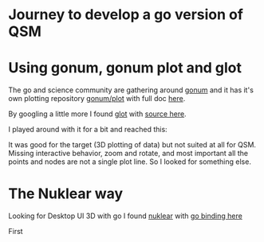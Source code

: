 # Journey to develop a go version of QSM

# Using gonum, gonum plot and glot
The go and science community are gathering around [gonum](https://gonum.org/) and it has it's own plotting repository [gonum/plot](https://github.com/gonum/plot) with full doc [here](https://godoc.org/gonum.org/v1/plot).

By googling a little more I found [glot](https://medium.com/@Arafat./introducing-glot-the-plotting-library-for-golang-3133399948a1) with [source here](https://github.com/Arafatk/glot).

I played around with it for a bit and reached this:
![]()

It was good for the target (3D plotting of data) but not suited at all for QSM. Missing interactive behavior, zoom and rotate, and most important all the points and nodes are not a single plot line.
So I looked for something else.

# The Nuklear way
Looking for Desktop UI 3D with go I found [nuklear](https://github.com/vurtun/nuklear) with [go binding here](https://github.com/golang-ui/nuklear)


First 
